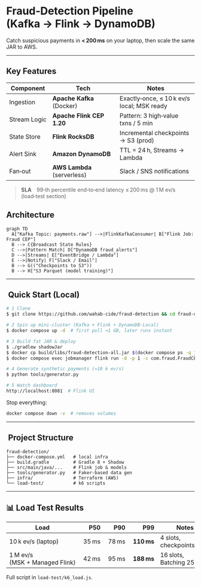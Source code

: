 # Fraud‑Detection Pipeline (Kafka → Flink → DynamoDB)

Catch suspicious payments in **< 200 ms** on your laptop, then scale the same JAR to AWS.

---

##  Key Features

|   Component | Tech                        | Notes                                      |
| ------------- | --------------------------- | ------------------------------------------ |
| Ingestion     | **Apache Kafka** (Docker)   | Exactly‑once, ≤ 10 k ev/s local; MSK ready |
| Stream Logic  | **Apache Flink CEP 1.20**   | Pattern: 3 high‑value txns / 5 min         |
| State Store   | **Flink RocksDB**           | Incremental checkpoints → S3 (prod)        |
| Alert Sink    | **Amazon DynamoDB**         | TTL = 24 h, Streams → Lambda               |
| Fan‑out       | **AWS Lambda** (serverless) | Slack / SNS notifications                  |

> **SLA** 99‑th percentile end‑to‑end latency ≤ 200 ms @ 1 M ev/s (load‑test section)

##  Architecture

```mermaid
graph TD
  A["Kafka Topic: payments.raw"] -->|FlinkKafkaConsumer| B["Flink Job: Fraud CEP"]
  B --> C{Broadcast State Rules}
  C -->|Pattern Match| D["DynamoDB fraud_alerts"]
  D -->|Streams| E["EventBridge / Lambda"]
  E -->|Notify| F["Slack / Email"]
  B --> G(("Checkpoints to S3"))
  B --> H["S3 Parquet (model training)"]
```

---


##  Quick Start (Local)

```bash
# 1 Clone
$ git clone https://github.com/wahab-cide/fraud-detection && cd fraud-detection

# 2 Spin up mini‑cluster (Kafka + Flink + DynamoDB‑Local)
$ docker compose up -d  # first pull ≈1 GB, later runs instant

# 3 Build fat JAR & deploy
$ ./gradlew shadowJar
$ docker cp build/libs/fraud-detection-all.jar $(docker compose ps -q jobmanager):/jars/
$ docker compose exec jobmanager flink run -d -p 1 -c com.fraud.FraudCEP /jars/fraud-detection-all.jar

# 4 Generate synthetic payments (≈10 k ev/s)
$ python tools/generator.py

# 5 Watch dashboard
http://localhost:8081  # Flink UI
```

Stop everything:

```bash
docker compose down -v  # removes volumes
```

---

##  Project Structure

```
fraud-detection/
├── docker-compose.yml   # local infra
├── build.gradle         # Gradle 8 + Shadow
├── src/main/java/...    # Flink job & models
├── tools/generator.py   # Faker‑based data gen
├── infra/               # Terraform (AWS)
└── load-test/           # k6 scripts
```

---

## 📊 Load Test Results

| Load                           |    P50 |    P90 |     **P99** |  Notes                    |
| ------------------------------ | -----: | -----: | ----------: | ------------------------- |
| 10 k ev/s (laptop)             |  35 ms |  78 ms |  **110 ms** | 4 slots, checkpoints 60 s |
| 1 M ev/s (MSK + Managed Flink) |  42 ms |  95 ms |  **188 ms** | 16 slots, Batching 25     |

Full script in `load-test/k6_load.js`.


